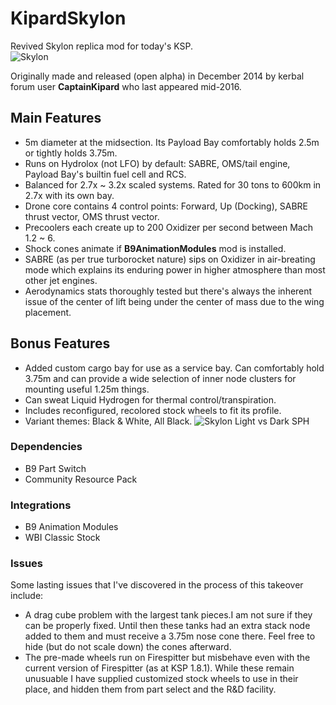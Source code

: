 # KipardSkylon
Revived Skylon replica mod for today's KSP.  
![Skylon](https://i.imgur.com/x4A0Qq8.jpg)


Originally made and released (open alpha) in December 2014 by kerbal forum user **CaptainKipard** who last appeared mid-2016.
## Main Features
* 5m diameter at the midsection. Its Payload Bay comfortably holds 2.5m or tightly holds 3.75m.
* Runs on Hydrolox (not LFO) by default: SABRE, OMS/tail engine, Payload Bay's builtin fuel cell and RCS.
* Balanced for 2.7x ~ 3.2x scaled systems. Rated for 30 tons to 600km in 2.7x with its own bay.
* Drone core contains 4 control points: Forward, Up (Docking), SABRE thrust vector, OMS thrust vector.
* Precoolers each create up to 200 Oxidizer per second between Mach 1.2 ~ 6.
* Shock cones animate if **B9AnimationModules** mod is installed.
* SABRE (as per true turborocket nature) sips on Oxidizer in air-breating mode which explains its enduring power in higher atmosphere than most other jet engines.
* Aerodynamics stats thoroughly tested but there's always the inherent issue of the center of lift being under the center of mass due to the wing placement.

## Bonus Features
* Added custom cargo bay for use as a service bay. Can comfortably hold 3.75m and can provide a wide selection of inner node clusters for mounting useful 1.25m things.
* Can sweat Liquid Hydrogen for thermal control/transpiration.
* Includes reconfigured, recolored stock wheels to fit its profile.
* Variant themes: Black & White, All Black.
![Skylon Light vs Dark SPH](https://i.imgur.com/4Ohjqab.jpg)

### Dependencies
* B9 Part Switch
* Community Resource Pack

### Integrations
* B9 Animation Modules
* WBI Classic Stock

### Issues
Some lasting issues that I've discovered in the process of this takeover include: 
* A drag cube problem with the largest tank pieces.I am not sure if they can be properly fixed. Until then these tanks had an extra stack node added to them and must receive a 3.75m nose cone there. Feel free to hide (but do not scale down) the cones afterward.
* The pre-made wheels run on Firespitter but misbehave even with the current version of Firespitter (as at KSP 1.8.1). While these remain unusuable I have supplied customized stock wheels to use in their place, and hidden them from part select and the R&D facility.
